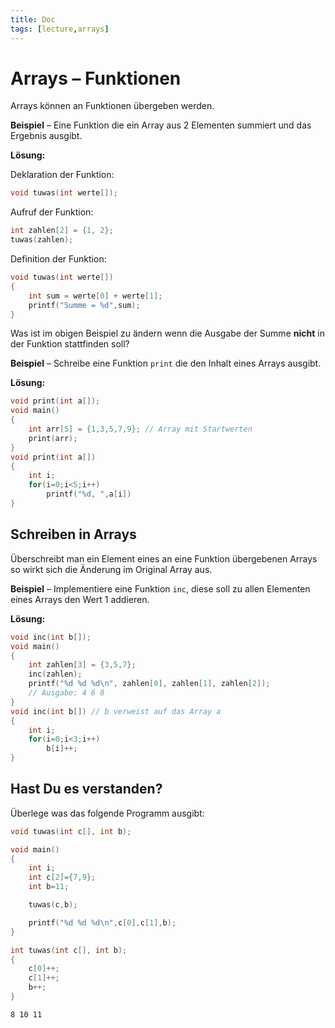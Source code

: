 ```yaml
---
title: Doc
tags: [lecture,arrays]
---
```



# Arrays – Funktionen


Arrays können an Funktionen übergeben werden.

**Beispiel** – Eine Funktion die ein Array aus 2 Elementen summiert und das Ergebnis ausgibt.

**Lösung:**

Deklaration der Funktion:
```c
void tuwas(int werte[]);
```

Aufruf der Funktion:
```c
int zahlen[2] = {1, 2};
tuwas(zahlen);
```

Definition der Funktion:
```c
void tuwas(int werte[])
{
	int sum = werte[0] + werte[1];
	printf("Summe = %d",sum);
}
```

Was ist im obigen Beispiel zu ändern wenn die Ausgabe der Summe **nicht** in der Funktion stattfinden soll?



**Beispiel** – Schreibe eine Funktion `print` die den Inhalt eines Arrays ausgibt.

**Lösung:**

```c
void print(int a[]);
void main()
{
	int arr[5] = {1,3,5,7,9}; // Array mit Startwerten
	print(arr);
}
void print(int a[])
{
	int i;
	for(i=0;i<5;i++)
		printf("%d, ",a[i])
}
```


## Schreiben in Arrays

Überschreibt man ein Element eines an eine Funktion übergebenen Arrays so wirkt sich die Änderung im Original Array aus.

**Beispiel** – Implementiere eine Funktion `inc`, diese soll zu allen Elementen eines Arrays den Wert 1 addieren.

**Lösung:**

```c
void inc(int b[]);
void main()
{
	int zahlen[3] = {3,5,7};
	inc(zahlen);
	printf("%d %d %d\n", zahlen[0], zahlen[1], zahlen[2]); 
	// Ausgabe: 4 6 8
}
void inc(int b[]) // b verweist auf das Array a
{
	int i;
	for(i=0;i<3;i++)
		b[i]++;
}
```



## Hast Du es verstanden?

Überlege was das folgende Programm ausgibt:
```c
void tuwas(int c[], int b);

void main()
{
	int i;
	int c[2]={7,9};
	int b=11;

	tuwas(c,b);

	printf("%d %d %d\n",c[0],c[1],b);
}

int tuwas(int c[], int b);
{
	c[0]++;
	c[1]++;
	b++;
}
```

```
8 10 11
```





